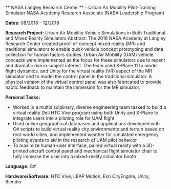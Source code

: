 ** NASA Langley Research Center ** - Urban Air Mobility Pilot-Training Simulator NASA Academy Research Associate (NASA Leadership Program)

**Dates:** 08/2018 – 12/2018

**Research Project:** Urban Air Mobility Vehicle Simulations in Both Traditional and Mixed Reality Simulators
Abstract: The 2018 NASA Academy at Langley Research Center created proof-of-concept mixed reality (MR) and traditional simulators to enable quick vehicle concept prototyping and data collection for human factors studies. Urban Air Mobility (UAM) vehicle concepts were implemented as the focus for these simulators due to recent and dramatic rise in subject interest. The team used X-Plane 11 to model flight dynamics, and Unity for the virtual reality (VR) aspect of the MR simulator and to model the control panel in the traditional simulator. A physical version of the virtual control panel was also fabricated to provide haptic feedback to maintain the immersion for the MR simulator.

**Personal Tasks:**
- Worked in a multidisciplinary, diverse engineering team tasked to build a virtual reality Dell HTC Vive program using both Unity and X-Plane to integrate users into a piloting role for UAM flight
- Used online geographical databases and applications developed with C# scripts to build virtual reality city environments and terrain based on real-world cities, and implemented weather for simulated emergency piloting events to aid in the research of UAM pilot behavior
- To maximize human-user interface, paired virtual reality with a 3D-printed aircraft control panel and mechanical flight simulator chair to fully immerse the user into a mixed-reality simulator booth

**Language:** C#

**Hardware/Software:** HTC Vive, LEAP Motion, Esri CityEngine, Unity, Blender
